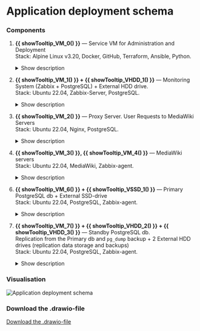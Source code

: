 <!-- ### App deployment schema -->
# Application deployment schema

### Components

1. **{{ showTooltip_VM_0() }}** — Service VM for Administration and Deployment  
   Stack: Alpine Linux v3.20, Docker, GitHub, Terraform, Ansible, Python.  

    <details>
    <summary>Show description</summary>

    The administrator uses Docker containers and a GitHub repository for the automated deployment, management, and execution of Python scripts on a service VM.  
    
    The VM serves as an entry point for managing the entire system.
    </details>

2. **{{ showTooltip_VM_1() }} + {{ showTooltip_VHDD_1() }}** — Monitoring System (Zabbix + PostgreSQL) + External HDD drive.  
   Stack: Ubuntu 22.04, Zabbix-Server, PostgreSQL.  

    <details>
    <summary>Show description</summary>

    The monitoring system is responsible for overseeing the state of all infrastructure components.
    The Zabbix server collects and analyzes data from the servers, while PostgreSQL stores the monitoring information.
    Data is written to a mounted hard disk {{ showTooltip("(VHDD-1)", "vhdd-1-monitoring-system-db") }} to prevent data loss in case of a system failure.
    </details>

3. **{{ showTooltip_VM_2() }}** — Proxy Server. User Requests to MediaWiki Servers  
   Stack: Ubuntu 22.04, Nginx, PostgreSQL.  

    <details>
    <summary>Show description</summary>

    The Nginx proxy server distributes the load between the MediaWiki servers ({{ showTooltip("VM-3", "vm-3-mediawiki-server-1") }} and {{ showTooltip("VM-4", "vm-4-mediawiki-server-2") }}) to ensure the smooth operation of the service.
    </details>

4. **{{ showTooltip_VM_3() }}, {{ showTooltip_VM_4() }}** — MediaWiki servers  
   Stack: Ubuntu 22.04, MediaWiki, Zabbix-agent.  

    <details>
    <summary>Show description</summary>

    The MediaWiki servers handle user requests and read from and write data to the PostgreSQL database.
    </details>

<!-- 5. **{{ showTooltip_VM_5() }}** — Proxy Server. MediaWiki Requests to PostgreSQL db  
   Stack: Ubuntu 22.04, HAProxy, Zabbix-agent. 

    <details>
    <summary>Show description</summary>
    
    The HAProxy proxy server is responsible for distributing requests from the MediaWiki servers between the {{ showTooltip("Primary PostgreSQL", "vm-6-primary-db") }} and {{ showTooltip("Standby PostgreSQLL", "vm-7-standby-db") }} databases.
    </details> -->

6. **{{ showTooltip_VM_6() }} + {{ showTooltip_VSSD_1() }}** — Primary PostgreSQL db + External SSD-drive  
   Stack: Ubuntu 22.04, PostgreSQL, Zabbix-agent.  

    <details>
    <summary>Show description</summary>
    
    The {{ showTooltip("Primary PostgreSQL", "vm-6-primary-db") }} handles read/write requests coming through {{ showTooltip("HAProxy proxy server", "vm-5-haproxy-proxy-server") }}. The data is stored on a dedicated {{ showTooltip("VSSD-1", "vssd-1-primary-db") }} to enhance the speed of data processing.
    </details>

7. **{{ showTooltip_VM_7() }} + {{ showTooltip_VHDD_2() }} + {{ showTooltip_VHDD_3() }}** — Standby PostgreSQL db.  
Replication from the Primary db and ``pg_dump`` backup + 2 External HDD drives (replication data storage and backups)  
   Stack: Ubuntu 22.04, PostgreSQL, Zabbix-agent.

    <details>
    <summary>Show description</summary>
    
    The {{ showTooltip("Standby PostgreSQL db", "vm-7-standby-db") }} performs asynchronous data replication from the {{ showTooltip("Primary PostgreSQL db", "vm-6-primary-db") }} to {{ showTooltip_VHDD_2() }}.  
    This allows for a quick failover in case the {{ showTooltip("Primary PostgreSQL db", "vm-6-primary-db") }} fails.

    The ``pg_dump`` utility is used for backups on {{ showTooltip_VHDD_3() }}.  
    This enables restoring the database to a specific point in time, which can be useful if the database has been compromised by malware that has already replicated to both databases.
    </details>

### Visualisation

<img src="../assets/images/2. app_deploy_schema_v4.svg" alt="Application deployment schema"/>

### Download the .drawio-file

<a href="../assets/files/2. app_deploy_schema_v4.drawio" download="app_deploy_schema.drawio">Download the .drawio-file</a>